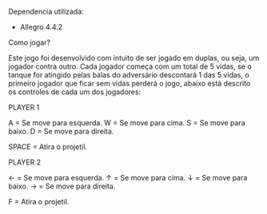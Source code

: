 Dependencia utilizada:

- Allegro 4.4.2

Como jogar?

Este jogo foi desenvolvido com intuito de ser jogado em duplas, ou seja, um jogador contra outro. Cada jogador começa com um total de 5 vidas, 
se o tanque for atingido pelas balas do adversário descontará 1 das 5 vidas, o primeiro jogador que ficar sem vidas perderá o jogo, abaixo está 
descrito os controles de cada um dos jogadores:

PLAYER 1

A = Se move para esquerda.
W = Se move para cima.
S = Se move para baixo.
D = Se move para direita.

SPACE = Atira o projetil.

PLAYER 2

← = Se move para esquerda.
↑ = Se move para cima.
↓ = Se move para baixo.
→ = Se move para direita.

F = Atira o projetil.


